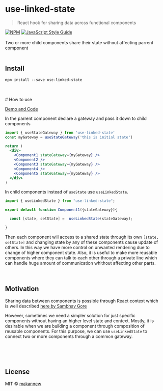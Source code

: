 # use-linked-state

> React hook for sharing data across functional components

[![NPM](https://img.shields.io/npm/v/use-linked-state.svg)](https://www.npmjs.com/package/use-linked-state) [![JavaScript Style Guide](https://img.shields.io/badge/code_style-standard-brightgreen.svg)](https://standardjs.com)
<br/>
<br/>
  Two or more child components share their state without affecting parrent component
<br/>
<br/>



## Install

```console
npm install --save use-linked-state
```
<br/>
<br/>
# How to use

[Demo and Code](https://makannew.github.io/use-linked-state/)

In the parrent component declare a gateway and pass it down to child components
```jsx
import { useStateGateway } from 'use-linked-state'
const myGateway = useStateGateway('this is initial state')
```

```jsx
return (
  <div>
    <Component1 stateGateway={myGateway} />
    <Component2 />
    <Component3 stateGateway={myGateway} />
    <Component4 />
    <Component5 stateGateway={myGateway} />
  </div>
)
```

In child components instead of `useState` use `useLinkedState`.

```jsx
import { useLinkedState } from "use-linked-state";

export default function Component1({stateGateway}){

  const [state, setState] =  useLinkedState(stateGateway);

}
```

Then each component will access to a shared state through its own `[state, setState]` and changing state by any of these components cause update of others. In this way we have more control on unwanted rendering due to change of higher component state. Also, it is useful to make more reusable components where they can talk to each other through a private line which can handle huge amount of communication whithout affecting other parts.
<br/>
<br/>
<br/>

## Motivation
Sharing data between components is possible through React context which is well described [ here by Sambhav Gore
](https://www.codementor.io/@sambhavgore/an-example-use-context-and-hooks-to-share-state-between-different-components-sgop6lnrd)

However, sometimes we need a simpler solution for just specific components without having an higher level state and context.
Mostly, it is desirable when we are building a component through composition of reusable components. For this purpose, we can use `useLinkedState` to connect two or more components through a common gateway.

<br/>
<br/>
<br/>

## License

MIT © [makannew](https://github.com/makannew)
